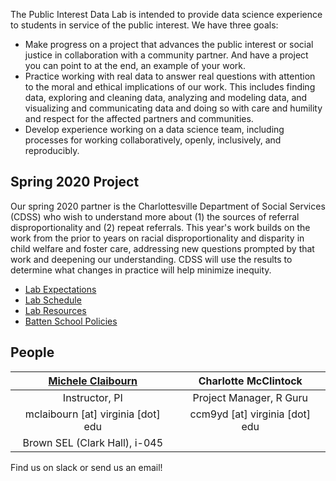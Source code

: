 The Public Interest Data Lab is intended to provide data science experience to students in service of the public interest. We have three goals:

* Make progress on a project that advances the public interest or social justice in collaboration with a community partner. And have a project you can point to at the end, an example of your work.
* Practice working with real data to answer real questions with attention to the moral and ethical implications of our work. This includes finding data, exploring and cleaning data, analyzing and modeling data, and visualizing and communicating data and doing so with care and humility and respect for the affected partners and communities.
* Develop experience working on a data science team, including processes for working collaboratively, openly, inclusively, and reproducibly.
 
## Spring 2020 Project
Our spring 2020 partner is the Charlottesville Department of Social Services (CDSS) who wish to understand more about (1) the sources of referral disproportionality and (2) repeat referrals. This year's work builds on the work from the prior to years on racial disproportionality and disparity in child welfare and foster care, addressing new questions prompted by that work and deepening our understanding. CDSS will use the results to determine what changes in practice will help minimize inequity.

* [Lab Expectations](expectations.html)
* [Lab Schedule](schedule.html)
* [Lab Resources](resources.html)
* [Batten School Policies](batten-policies.html)

## People

| [Michele Claibourn](https://data.library.virginia.edu/michele-claibourn/) | Charlotte McClintock |
| :---: | :---: |
| Instructor, PI | Project Manager, R Guru |
| mclaibourn [at] virginia [dot] edu | ccm9yd [at] virginia [dot] edu |
| Brown SEL (Clark Hall), i-045 | |

Find us on slack or send us an email!
